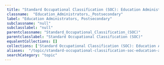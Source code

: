 ```yaml
--- 
 title: "Standard Occupational Classification (SOC): Education Administrators, Postsecondary" 
 classname:  "Education_Administrators,_Postsecondary" 
 label: "Education Administrators, Postsecondary" 
 subclassname: "null" 
 subclasslabel: "null" 
 parentclassname: "Standard_Occupational_Classification_(SOC)" 
 parentclasslabel: "Standard Occupational Classification (SOC)" 
 equalentCollections: [] 
 collections: ['Standard Occupational Classification (SOC): Education Administrators, Postsecondary']
 aliases:  "/topic/standard-occupational-classification-soc-education-administrators-postsecondary"  
 searchCategory: "topic" 
---
```


